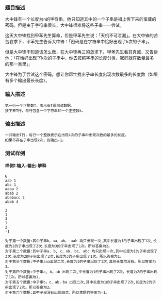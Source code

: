 ### 题目描述

大中锋有一个长度为n的字符串，他只知道其中的一个子串是祖上传下来的宝藏的密码。但是由于字符串很长，大中锋很难将这些子串一一尝试。

这天大中锋找到甲苯先生算命，但是甲苯先生说：「天机不可泄漏」。在大中锋的苦苦哀求下，甲苯先生告诉大中锋：「密码是在字符串中恰好出现了k次的子串」。

但是大中锋不知道该怎么做，在大中锋再三的恳求下，甲苯先生看其真诚，又告诉他：「在恰好出现了k次的子串中，你去按照字串的长度分类，密码就在数量最多的那一类里」。

大中锋为了尝试这个密码，想让你帮忙找出子串长度出现次数最多的长度数（如果有多个输出最长长度）。

### 输入描述

```
第一行一个正整数T，表示有T组测试数据。
接下来T行，每行包含一个字符串和一个正整数k。
```
### 输出描述

```
一共输出T行，每行一个整数表示在出现k次的子串中出现次数的最多的长度。
如果不存在子串出现k次，则输出-1。
```

### 测试样例
#### 样例1:输入-输出-解释

```
6
aab 1
abc 1
aaaa 2
abab 2
ababacc 2
abab 4
```
```
2
1
3
1
2
-1
```
```
对于第一个数据:其中子串b，aa，ab， aab 均只出现一次,其中长度为1的子串出现了1次,长度为2的子串出现了2次,长度为3的子串出现了1次。所以答案为2。
对于第二个数据:其中子串a, b, c，ab, bc, abc 均只出现一次,其中长度为1的子串出现了3次,长度为2的子串出现了2次,长度为3的子串出现了1次。所以答案为1。
对于第三个数据:中子串aaa出现二次,长度为3的子串出现了1次,其他长度均没有。所以答案为3。
对于第四个数据:中子串a, b，ab 出现二次,中长度为1的子串出现了2次，长度为2的子串出现了1次。所以答案为1.
对于第五个数据:中子串b，c，ab，ba 出现二次,其中长度为1的子串出现了2次,长度为2的子串出现了2次。所以答案为2。
对于第六个数据:其中子串没有出现四次。所以本题的答案为-1。
```